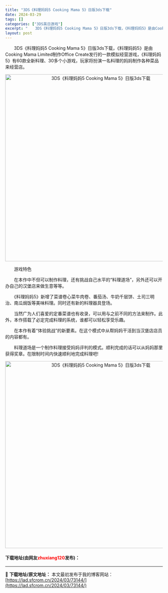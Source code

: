 ```yaml
---
title: "3DS《料理妈妈5 Cooking Mama 5》日版3ds下载"
date: 2024-03-29
tags: []
categories: ["3DS英日游戏"]
excerpt: "　　3DS《料理妈妈5 Cooking Mama 5》日版3ds下载，《料理妈妈5》是由Cooking Mama Limited制作Office Create发行的一款模拟经营游戏，《料理妈妈5》有60款全新料理、30多个小游戏，玩家将扮演一名料理的妈妈制作各种菜品来经营店。 　　游戏特色 　　在本&hellip;"
layout: post
---
```


 <p>　　3DS《料理妈妈5 Cooking Mama 5》日版3ds下载，《料理妈妈5》是由Cooking Mama Limited制作Office Create发行的一款模拟经营游戏，《料理妈妈5》有60款全新料理、30多个小游戏，玩家将扮演一名料理的妈妈制作各种菜品来经营店。</p> <p align="center"><img align="" border="0" src="https://lad.sfcrom.cn/wp-content/uploads/2024/03/20240329_66062b420c2d7.png" width="596" alt="3DS《料理妈妈5 Cooking Mama 5》日版3ds下载" /></p> <p>　　游戏特色</p> <p>　　在本作中不但可以制作料理，还有挑战自己水平的&ldquo;料理道场&rdquo;，另外还可以开办自己的汉堡店来做生意等等。</p> <p>　　《料理妈妈5》新增了菜谱卷心菜牛肉卷、番茄汤、牛奶千层饼、土司三明治、南瓜焗饭等美味料理。同时还有新的料理器具登场。</p> <p>　　当然广为人们喜爱的定番菜谱也有收录，可以用与之前不同的方法来制作。此外，本作搭载了必定完成料理的系统，谁都可以轻松享受乐趣。</p> <p>　　在本作有着&ldquo;体验挑战&rdquo;的新要素。在这个模式中从帮妈妈干活到当汉堡店店员的内容都有。</p> <p>　　料理道场是一个制作料理接受妈妈评判的模式。顺利完成的话可以从妈妈那里获得奖章。在限制时间内快速顺利地完成料理吧!</p> <p align="center"><img align="" border="0" src="https://lad.sfcrom.cn/wp-content/uploads/2024/03/20240329_66062b43657b7.png" width="596" alt="3DS《料理妈妈5 Cooking Mama 5》日版3ds下载" /></p> <p><h4>下载地址(由网友<font color="red">zhuxiang120</font>发布)：</h4></p> 

---
📖 **下载地址/原文地址：** 本文最初发布于我的博客网站：[https://lad.sfcrom.cn/2024/03/73144/](https://lad.sfcrom.cn/2024/03/73144/)
